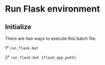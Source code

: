 # Run Flask environment

## Initialize
There are two ways to execute this batch file.

1° `run_flask.bat`

2° `run_flask.bat {flask_app_path}`